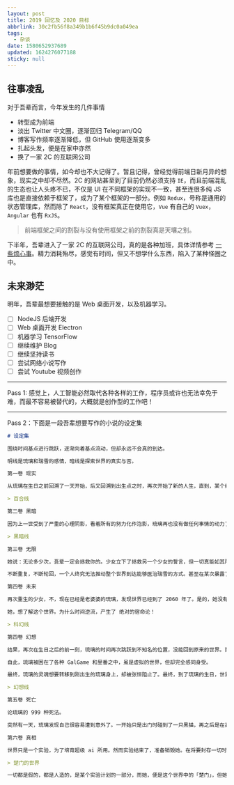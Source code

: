 ```yaml
---
layout: post
title: 2019 回忆及 2020 目标
abbrlink: 30c2fb56f8a349b1b6f45b9dc0a049ea
tags:
  - 杂谈
date: 1580652937689
updated: 1624276077188
sticky: null
---
```


## 往事凌乱

对于吾辈而言，今年发生的几件事情

- 转型成为前端
- 淡出 Twitter 中文圈，逐渐回归 Telegram/QQ
- 博客写作频率逐渐降低，但 GitHub 使用逐渐变多
- 扎起头发，便是在家中亦然
- 换了一家 2C 的互联网公司

年前想要做的事情，如今却也不大记得了。暂且记得，曾经觉得前端日新月异的想象，现实之中却不尽然。2C 的网站甚至到了目前仍然必须支持 `IE`，而且前端混乱的生态也让人头疼不已，不仅是 UI 在不同框架的实现不一致，甚至连很多纯 JS 库也是直接依赖于框架了，成为了某个框架的一部分。例如 `Redux`，号称是通用的状态管理库，然而除了 `React`，没有框架真正在使用它，`Vue` 有自己的 `Vuex`，`Angular` 也有 `RxJS`。

> 前端框架之间的割裂与没有使用框架之前的割裂真是天壤之别。

下半年，吾辈进入了一家 2C 的互联网公司，真的是各种加班，具体详情参考 [一些烦心事](/p/4851df9b40f6427c8bccf86560d33529)。精力消耗殆尽，感觉有时间，但又不想学什么东西，陷入了某种怪圈之中。

## 未来渺茫

明年，吾辈最想要接触的是 Web 桌面开发，以及机器学习。

- [ ] NodeJS 后端开发
- [ ] Web 桌面开发 Electron
- [ ] 机器学习 TensorFlow
- [ ] 继续维护 Blog
- [ ] 继续坚持读书
- [ ] 尝试网络小说写作
- [ ] 尝试 Youtube 视频创作

---

Pass 1: 感觉上，人工智能必然取代各种各样的工作，程序员或许也无法幸免于难，而最不容易被替代的，大概就是创作型的工作吧！

---

Pass 2：下面是一段吾辈想要写作的小说的设定集

```md
# 设定集

围绕时间基点进行跳跃，逐渐向着基点流动，但却永远不会真的到达。

明线是琉璃和瑞雪的感情，暗线是探索世界的真实与否。

第一卷 现实

从琉璃在生日之前回溯了一天开始，后又回溯到出生点之时，再次开始了新的人生，直到，某个绝望的事实笼罩了她之后，心灰意冷的再次懵懵懂懂的回到了小时候。

> 百合线

第二卷 黑暗

因为上一世受到了严重的心理阴影，看着所有的努力化作泡影，琉璃再也没有做任何事情的动力了。在学校中，她变成了七大不可思议的传说之一。随心所欲，和家人的关系破裂，虽靠着两世的经验尚未有大问题，但心却早已经死了。直到，高中快要结束之时，她，参加了瑞雪的葬礼。然而，瑞雪在临终前的话语终究让死掉的心产生了悸动。

> 黑暗线

第三卷 无限

她说：无论多少次，吾辈一定会拯救你的。少女立下了拯救另一个少女的誓言，但一切真能如其所愿么？

不断重复，不断轮回，一个人终究无法推动整个世界到达能够医治瑞雪的方式。甚至在某次暴露了这个秘密，直接了被切片研究，并最终导致世界大战爆发。

第四卷 未来

再次重生的少女，不，现在已经是老婆婆的琉璃，发现世界已经到了 2060 年了。是的，她没有再次回到过去，而是活到了未来。但是，她发现了一个怪异之处：时间，似乎在倒流？但是思维却并没有，为什么其他人却很习惯的样子呢？

她，想了解这个世界。为什么时间逆流，产生了 绝对的宿命论！

> 科幻线

第四卷 幻想

结果，再次在生日之后的前一刻，琉璃的时间再次跳跃到不知名的位置，没能回到原来的世界。而且，她也变成了一块石头，女娲石。后来，琉璃几经辗转，来到了红楼梦之中。神（张恒），降临了，但他却绝望的发现这是个虚假的世界。并且，发现了她。

自此，琉璃被困在了各种 GalGame 和里番之中，虽是虚拟的世界，但却完全感同身受。

最终，琉璃的灵魂想要转移到刚出生的琉璃身上，却被张恒阻止了。最终，到了琉璃的生日，世界，破碎了。张恒这才明白了什么，但也无法阻止。

> 幻想线

第五卷 死亡

论琉璃的 999 种死法。

突然有一天，琉璃发现自己很容易遭到意外了。一开始只是出门时碰到了一只黑猫，再之后是在高楼下差点被花盆砸中，后来甚至在一个十字路口碰到了车祸现场，最后，她在洗澡时莫名其妙的死掉了。

第六卷 真相

世界只是一个实验，为了培育超级 ai 所用。然而实验结束了，准备销毁她。在将要封存一切时，张恒留下的东西让她「消失」了。

> 楚门的世界

一切都是假的，都是人造的，是某个实验计划的一部分，而她，便是这个世界中的「楚门」，但她最后，却没有选择去留的权利，唯有死亡一途。
```
